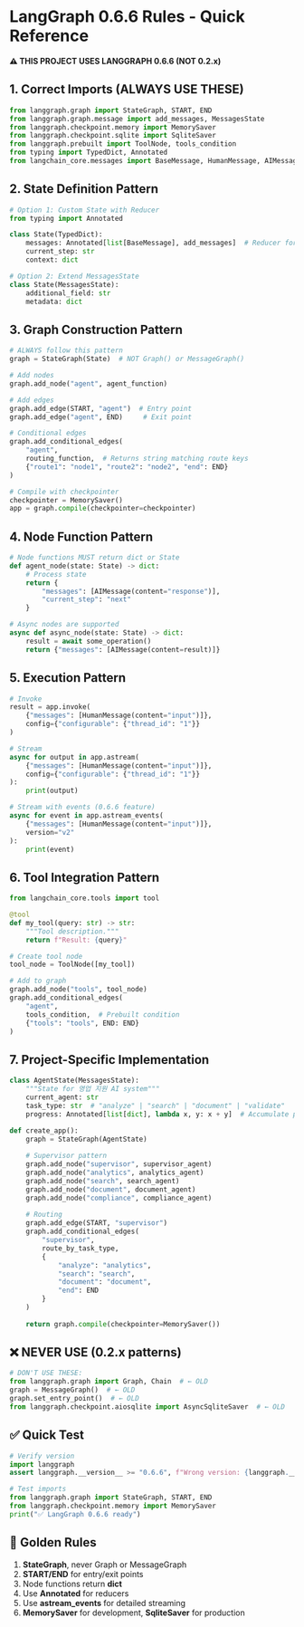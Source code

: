 # LangGraph 0.6.6 Rules - Quick Reference
**⚠️ THIS PROJECT USES LANGGRAPH 0.6.6 (NOT 0.2.x)**

## 1. Correct Imports (ALWAYS USE THESE)
```python
from langgraph.graph import StateGraph, START, END
from langgraph.graph.message import add_messages, MessagesState
from langgraph.checkpoint.memory import MemorySaver
from langgraph.checkpoint.sqlite import SqliteSaver
from langgraph.prebuilt import ToolNode, tools_condition
from typing import TypedDict, Annotated
from langchain_core.messages import BaseMessage, HumanMessage, AIMessage
```

## 2. State Definition Pattern
```python
# Option 1: Custom State with Reducer
from typing import Annotated

class State(TypedDict):
    messages: Annotated[list[BaseMessage], add_messages]  # Reducer for messages
    current_step: str
    context: dict

# Option 2: Extend MessagesState
class State(MessagesState):
    additional_field: str
    metadata: dict
```

## 3. Graph Construction Pattern
```python
# ALWAYS follow this pattern
graph = StateGraph(State)  # NOT Graph() or MessageGraph()

# Add nodes
graph.add_node("agent", agent_function)

# Add edges
graph.add_edge(START, "agent")  # Entry point
graph.add_edge("agent", END)     # Exit point

# Conditional edges
graph.add_conditional_edges(
    "agent",
    routing_function,  # Returns string matching route keys
    {"route1": "node1", "route2": "node2", "end": END}
)

# Compile with checkpointer
checkpointer = MemorySaver()
app = graph.compile(checkpointer=checkpointer)
```

## 4. Node Function Pattern
```python
# Node functions MUST return dict or State
def agent_node(state: State) -> dict:
    # Process state
    return {
        "messages": [AIMessage(content="response")],
        "current_step": "next"
    }

# Async nodes are supported
async def async_node(state: State) -> dict:
    result = await some_operation()
    return {"messages": [AIMessage(content=result)]}
```

## 5. Execution Pattern
```python
# Invoke
result = app.invoke(
    {"messages": [HumanMessage(content="input")]},
    config={"configurable": {"thread_id": "1"}}
)

# Stream
async for output in app.astream(
    {"messages": [HumanMessage(content="input")]},
    config={"configurable": {"thread_id": "1"}}
):
    print(output)

# Stream with events (0.6.6 feature)
async for event in app.astream_events(
    {"messages": [HumanMessage(content="input")]},
    version="v2"
):
    print(event)
```

## 6. Tool Integration Pattern
```python
from langchain_core.tools import tool

@tool
def my_tool(query: str) -> str:
    """Tool description."""
    return f"Result: {query}"

# Create tool node
tool_node = ToolNode([my_tool])

# Add to graph
graph.add_node("tools", tool_node)
graph.add_conditional_edges(
    "agent",
    tools_condition,  # Prebuilt condition
    {"tools": "tools", END: END}
)
```

## 7. Project-Specific Implementation
```python
class AgentState(MessagesState):
    """State for 영업 지원 AI system"""
    current_agent: str
    task_type: str  # "analyze" | "search" | "document" | "validate"
    progress: Annotated[list[dict], lambda x, y: x + y]  # Accumulate progress

def create_app():
    graph = StateGraph(AgentState)
    
    # Supervisor pattern
    graph.add_node("supervisor", supervisor_agent)
    graph.add_node("analytics", analytics_agent)
    graph.add_node("search", search_agent)
    graph.add_node("document", document_agent)
    graph.add_node("compliance", compliance_agent)
    
    # Routing
    graph.add_edge(START, "supervisor")
    graph.add_conditional_edges(
        "supervisor",
        route_by_task_type,
        {
            "analyze": "analytics",
            "search": "search", 
            "document": "document",
            "end": END
        }
    )
    
    return graph.compile(checkpointer=MemorySaver())
```

## ❌ NEVER USE (0.2.x patterns)
```python
# DON'T USE THESE:
from langgraph.graph import Graph, Chain  # ← OLD
graph = MessageGraph()  # ← OLD
graph.set_entry_point()  # ← OLD
from langgraph.checkpoint.aiosqlite import AsyncSqliteSaver  # ← OLD
```

## ✅ Quick Test
```python
# Verify version
import langgraph
assert langgraph.__version__ >= "0.6.6", f"Wrong version: {langgraph.__version__}"

# Test imports
from langgraph.graph import StateGraph, START, END
from langgraph.checkpoint.memory import MemorySaver
print("✅ LangGraph 0.6.6 ready")
```

## 🎯 Golden Rules
1. **StateGraph**, never Graph or MessageGraph
2. **START/END** for entry/exit points
3. Node functions return **dict**
4. Use **Annotated** for reducers
5. Use **astream_events** for detailed streaming
6. **MemorySaver** for development, **SqliteSaver** for production